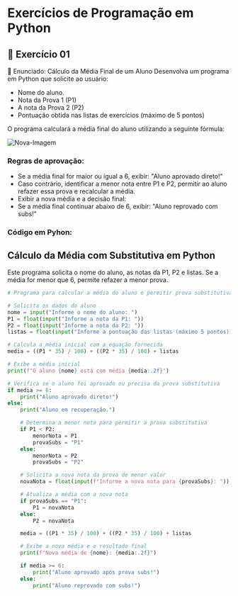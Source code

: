 # Exercícios de Programação em Python

## 🔹 Exercício 01
📌 Enunciado: Cálculo da Média Final de um Aluno
Desenvolva um programa em Python que solicite ao usuário:

- Nome do aluno.
- Nota da Prova 1 (P1)
- A nota da Prova 2 (P2)
- Pontuação obtida nas listas de exercícios (máximo de 5 pontos)
  
O programa calculará a média final do aluno utilizando a seguinte fórmula:

![Nova-Imagem](https://github.com/user-attachments/assets/396884bd-2e73-4094-871a-5e96404e65bd)


### Regras de aprovação:
- Se a média final for maior ou igual a 6, exibir: "Aluno aprovado direto!"
- Caso contrário, identificar a menor nota entre P1 e P2, permitir ao aluno refazer essa prova e recalcular a média.
- Exibir a nova média e a decisão final:
- Se a média final continuar abaixo de 6, exibir: "Aluno reprovado com subs!"

### Código em Pyhon:

## Cálculo da Média com Substitutiva em Python

Este programa solicita o nome do aluno, as notas da P1, P2 e listas. Se a média for menor que 6, permite refazer a menor prova.

```python
# Programa para calcular a média do aluno e permitir prova substitutiva

# Solicita os dados do aluno
nome = input("Informe o nome do aluno: ")
P1 = float(input("Informe a nota da P1: "))
P2 = float(input("Informe a nota da P2: "))
listas = float(input("Informe a pontuação das listas (máximo 5 pontos): "))

# Calcula a média inicial com a equação fornecida
media = ((P1 * 35) / 100) + ((P2 * 35) / 100) + listas

# Exibe a média inicial
print(f"O aluno {nome} está com média {media:.2f}")

# Verifica se o aluno foi aprovado ou precisa da prova substitutiva
if media >= 6:
    print("Aluno aprovado direto!")
else:
    print("Aluno em recuperação.")

    # Determina a menor nota para permitir a prova substitutiva
    if P1 < P2:
        menorNota = P1
        provaSubs = "P1"
    else:
        menorNota = P2
        provaSubs = "P2"

    # Solicita a nova nota da prova de menor valor
    novaNota = float(input(f"Informe a nova nota para {provaSubs}: "))

    # Atualiza a média com a nova nota
    if provaSubs == "P1":
        P1 = novaNota
    else:
        P2 = novaNota

    media = ((P1 * 35) / 100) + ((P2 * 35) / 100) + listas

    # Exibe a nova média e o resultado final
    print(f"Nova média de {nome}: {media:.2f}")

    if media >= 6:
        print("Aluno aprovado após prova subs!")
    else:
        print("Aluno reprovado com subs!")
